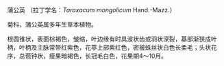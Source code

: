 蒲公英
（拉丁学名：*Taraxacum mongolicum* Hand.-Mazz.）

菊科，蒲公英属多年生草本植物。

根圆锥状，表面棕褐色，皱缩，叶边缘有时具波状齿或羽状深裂，基部渐狭成叶柄，叶柄及主脉常带红紫色，花葶上部紫红色，密被蛛丝状白色长柔毛；头状花序，总苞钟状，瘦果暗褐色，长冠毛白色，花果期4～10月。